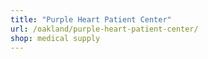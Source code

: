 ```yaml
---
title: "Purple Heart Patient Center"
url: /oakland/purple-heart-patient-center/
shop: medical supply
---
```

